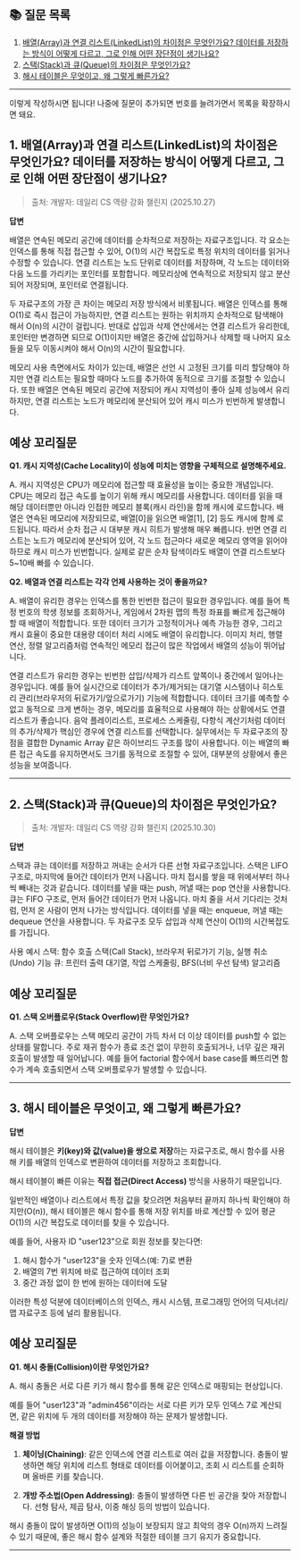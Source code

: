 ## 📚 질문 목록

1. [배열(Array)과 연결 리스트(LinkedList)의 차이점은 무엇인가요? 데이터를 저장하는 방식이 어떻게 다르고, 그로 인해 어떤 장단점이 생기나요?](#1-배열array과-연결-리스트linkedlist의-차이점은-무엇인가요-데이터를-저장하는-방식이-어떻게-다르고-그로-인해-어떤-장단점이-생기나요)
2. [스택(Stack)과 큐(Queue)의 차이점은 무엇인가요?](#2-스택stack과-큐queue의-차이점은-무엇인가요)
3. [해시 테이블은 무엇이고, 왜 그렇게 빠른가요?](#3-해시-테이블은-무엇이고-왜-그렇게-빠른가요)

---

이렇게 작성하시면 됩니다! 나중에 질문이 추가되면 번호를 늘려가면서 목록을 확장하시면 돼요.

## 1. 배열(Array)과 연결 리스트(LinkedList)의 차이점은 무엇인가요? 데이터를 저장하는 방식이 어떻게 다르고, 그로 인해 어떤 장단점이 생기나요?
> 출처: 개발자: 데일리 CS 역량 강화 챌린지 (2025.10.27)

**답변**

배열은 연속된 메모리 공간에 데이터를 순차적으로 저장하는 자료구조입니다. 각 요소는 인덱스를 통해 직접 접근할 수 있어, O(1)의 시간 복잡도로 특정 위치의 데이터를 읽거나 수정할 수 있습니다.
연결 리스트는 노드 단위로 데이터를 저장하며, 각 노드는 데이터와 다음 노드를 가리키는 포인터를 포함합니다. 메모리상에 연속적으로 저장되지 않고 분산되어 저장되며, 포인터로 연결됩니다.

두 자료구조의 가장 큰 차이는 메모리 저장 방식에서 비롯됩니다. 배열은 인덱스를 통해 O(1)로 즉시 접근이 가능하지만, 연결 리스트는 원하는 위치까지 순차적으로 탐색해야 해서 O(n)의 시간이 걸립니다. 
반대로 삽입과 삭제 연산에서는 연결 리스트가 유리한데, 포인터만 변경하면 되므로 O(1)이지만 배열은 중간에 삽입하거나 삭제할 때 나머지 요소들을 모두 이동시켜야 해서 O(n)의 시간이 필요합니다.

메모리 사용 측면에서도 차이가 있는데, 배열은 선언 시 고정된 크기를 미리 할당해야 하지만 연결 리스트는 필요할 때마다 노드를 추가하여 동적으로 크기를 조절할 수 있습니다. 
또한 배열은 연속된 메모리 공간에 저장되어 캐시 지역성이 좋아 실제 성능에서 유리하지만, 연결 리스트는 노드가 메모리에 분산되어 있어 캐시 미스가 빈번하게 발생합니다.

## **예상 꼬리질문**

**Q1. 캐시 지역성(Cache Locality)이 성능에 미치는 영향을 구체적으로 설명해주세요.**

A. 캐시 지역성은 CPU가 메모리에 접근할 때 효율성을 높이는 중요한 개념입니다. CPU는 메모리 접근 속도를 높이기 위해 캐시 메모리를 사용합니다. 
데이터를 읽을 때 해당 데이터뿐만 아니라 인접한 메모리 블록(캐시 라인)을 함께 캐시에 로드합니다.
배열은 연속된 메모리에 저장되므로, 배열[0]을 읽으면 배열[1], [2] 등도 캐시에 함께 로드됩니다. 따라서 순차 접근 시 대부분 캐시 히트가 발생해 매우 빠릅니다.
반면 연결 리스트는 노드가 메모리에 분산되어 있어, 각 노드 접근마다 새로운 메모리 영역을 읽어야 하므로 캐시 미스가 빈번합니다. 실제로 같은 순차 탐색이라도 배열이 연결 리스트보다 5~10배 빠를 수 있습니다.

**Q2. 배열과 연결 리스트는 각각 언제 사용하는 것이 좋을까요?**

A. 배열이 유리한 경우는 인덱스를 통한 빈번한 접근이 필요한 경우입니다. 예를 들어 특정 번호의 학생 정보를 조회하거나, 게임에서 2차원 맵의 특정 좌표를 빠르게 접근해야 할 때 배열이 적합합니다. 
또한 데이터 크기가 고정적이거나 예측 가능한 경우, 그리고 캐시 효율이 중요한 대용량 데이터 처리 시에도 배열이 유리합니다. 
이미지 처리, 행렬 연산, 정렬 알고리즘처럼 연속적인 메모리 접근이 많은 작업에서 배열의 성능이 뛰어납니다.

연결 리스트가 유리한 경우는 빈번한 삽입/삭제가 리스트 앞쪽이나 중간에서 일어나는 경우입니다. 예를 들어 실시간으로 데이터가 추가/제거되는 대기열 시스템이나 히스토리 관리(브라우저의 뒤로가기/앞으로가기) 기능에 적합합니다. 
데이터 크기를 예측할 수 없고 동적으로 크게 변하는 경우, 메모리를 효율적으로 사용해야 하는 상황에서도 연결 리스트가 좋습니다. 음악 플레이리스트, 프로세스 스케줄링, 다항식 계산기처럼 데이터의 추가/삭제가 핵심인 경우에 연결 리스트를 선택합니다.
실무에서는 두 자료구조의 장점을 결합한 Dynamic Array 같은 하이브리드 구조를 많이 사용합니다. 이는 배열의 빠른 접근 속도를 유지하면서도 크기를 동적으로 조절할 수 있어, 대부분의 상황에서 좋은 성능을 보여줍니다.

---

## 2. 스택(Stack)과 큐(Queue)의 차이점은 무엇인가요?
> 출처: 개발자: 데일리 CS 역량 강화 챌린지 (2025.10.30)

**답변**

스택과 큐는 데이터를 저장하고 꺼내는 순서가 다른 선형 자료구조입니다.
스택은 LIFO 구조로, 마지막에 들어간 데이터가 먼저 나옵니다. 마치 접시를 쌓을 때 위에서부터 하나씩 빼내는 것과 같습니다. 데이터를 넣을 때는 push, 꺼낼 때는 pop 연산을 사용합니다.
큐는 FIFO 구조로, 먼저 들어간 데이터가 먼저 나옵니다. 마치 줄을 서서 기다리는 것처럼, 먼저 온 사람이 먼저 나가는 방식입니다. 데이터를 넣을 때는 enqueue, 꺼낼 때는 dequeue 연산을 사용합니다.
두 자료구조 모두 삽입과 삭제 연산이 O(1)의 시간복잡도를 가집니다.

사용 예시
스택: 함수 호출 스택(Call Stack), 브라우저 뒤로가기 기능, 실행 취소(Undo) 기능
큐: 프린터 출력 대기열, 작업 스케줄링, BFS(너비 우선 탐색) 알고리즘

## **예상 꼬리질문**

**Q1. 스택 오버플로우(Stack Overflow)란 무엇인가요?**

A. 스택 오버플로우는 스택 메모리 공간이 가득 차서 더 이상 데이터를 push할 수 없는 상태를 말합니다. 
주로 재귀 함수가 종료 조건 없이 무한히 호출되거나, 너무 깊은 재귀 호출이 발생할 때 일어납니다. 
예를 들어 factorial 함수에서 base case를 빠뜨리면 함수가 계속 호출되면서 스택 오버플로우가 발생할 수 있습니다.

---

## 3. 해시 테이블은 무엇이고, 왜 그렇게 빠른가요?

**답변**

해시 테이블은 **키(key)와 값(value)을 쌍으로 저장**하는 자료구조로, 해시 함수를 사용해 키를 배열의 인덱스로 변환하여 데이터를 저장하고 조회합니다.

해시 테이블이 빠른 이유는 **직접 접근(Direct Access)** 방식을 사용하기 때문입니다. 

일반적인 배열이나 리스트에서 특정 값을 찾으려면 처음부터 끝까지 하나씩 확인해야 하지만(O(n)), 해시 테이블은 해시 함수를 통해 저장 위치를 바로 계산할 수 있어 평균 O(1)의 시간 복잡도로 데이터를 찾을 수 있습니다.

예를 들어, 사용자 ID "user123"으로 회원 정보를 찾는다면:
1. 해시 함수가 "user123"을 숫자 인덱스(예: 7)로 변환
2. 배열의 7번 위치에 바로 접근하여 데이터 조회
3. 중간 과정 없이 한 번에 원하는 데이터에 도달

이러한 특성 덕분에 데이터베이스의 인덱스, 캐시 시스템, 프로그래밍 언어의 딕셔너리/맵 자료구조 등에 널리 활용됩니다.

## **예상 꼬리질문**

**Q1. 해시 충돌(Collision)이란 무엇인가요?**

A. 해시 충돌은 서로 다른 키가 해시 함수를 통해 같은 인덱스로 매핑되는 현상입니다.

예를 들어 "user123"과 "admin456"이라는 서로 다른 키가 모두 인덱스 7로 계산되면, 같은 위치에 두 개의 데이터를 저장해야 하는 문제가 발생합니다.

**해결 방법**

1. **체이닝(Chaining)**: 같은 인덱스에 연결 리스트로 여러 값을 저장합니다. 충돌이 발생하면 해당 위치에 리스트 형태로 데이터를 이어붙이고, 조회 시 리스트를 순회하며 올바른 키를 찾습니다.

2. **개방 주소법(Open Addressing)**: 충돌이 발생하면 다른 빈 공간을 찾아 저장합니다. 선형 탐사, 제곱 탐사, 이중 해싱 등의 방법이 있습니다.

해시 충돌이 많이 발생하면 O(1)의 성능이 보장되지 않고 최악의 경우 O(n)까지 느려질 수 있기 때문에, 좋은 해시 함수 설계와 적절한 테이블 크기 유지가 중요합니다.

---



